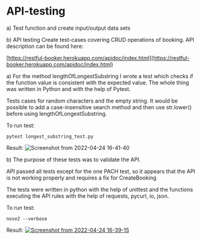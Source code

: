 # API-testing

a) Test function and create input/output data sets

b) API testing
Create test-cases covering CRUD operations of booking. API description can be
found here:

[https://restful-booker.herokuapp.com/apidoc/index.html](https://restful-booker.herokuapp.com/apidoc/index.html)


a) For the method lengthOfLongestSubstring I wrote a test which checks if the function value is consistent with the expected value.
The whole thing was written in Python and with the help of Pytest.

Tests cases for random characters and the empty string.
It would be possible to add a case-insensitive search method and then use str.lower() before using lengthOfLongestSubstring.

To run test:
```
pytest longest_substring_test.py
```

Result:
![Screenshot from 2022-04-24 16-41-40](https://user-images.githubusercontent.com/81774440/164981914-b096ca5d-32d5-4203-a248-f5e5063f7288.png)


b) The purpose of these tests was to validate the API.

API passed all tests except for the one PACH test, so it appears that the API is not working properly and requires a fix for CreateBooking

The tests were written in python with the help of unittest and the functions executing the API rules with the help of requests, pycurl, io, json.

To run test:
```
nose2 --verbose
```

Result:
[
![Screenshot from 2022-04-24 16-39-15](https://user-images.githubusercontent.com/81774440/164981852-ab993c04-5fd6-46a9-9ca7-5cfdaf95c0f3.png)
](url)
